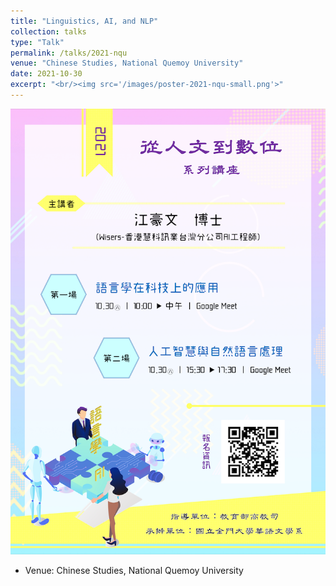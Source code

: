 ```yaml
---
title: "Linguistics, AI, and NLP"
collection: talks
type: "Talk"
permalink: /talks/2021-nqu
venue: "Chinese Studies, National Quemoy University"
date: 2021-10-30
excerpt: "<br/><img src='/images/poster-2021-nqu-small.png'>"
---
```


![](/images/poster-2021-nqu.png)
- Venue: Chinese Studies, National Quemoy University
